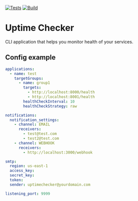 [![Tests](https://github.com/mskreczko/uptime-checker/actions/workflows/tests.yml/badge.svg)](https://github.com/mskreczko/uptime-checker/actions/workflows/tests.yml)
[![Build](https://github.com/mskreczko/uptime-checker/actions/workflows/build.yml/badge.svg)](https://github.com/mskreczko/uptime-checker/actions/workflows/build.yml)

# Uptime Checker

CLI application that helps you monitor health of your services.

## Config example
```yaml
applications:
  - name: test
    targetGroups:
      - name: group1
        targets:
          - http://localhost:8000/health
          - http://localhost:8001/health
        healthCheckInterval: 10
        healthCheckStrategy: raw

notifications:
  notification_settings:
    - channel: EMAIL
      receivers:
        - test@test.com
        - test2@test.com
    - channel: WEBHOOK
      receivers:
        - http://localhost:3000/webhook

smtp:
  region: us-east-1
  access_key: 
  secret_key: 
  token:
  sender: uptimechecker@yourdomain.com

listening_port: 9999
```